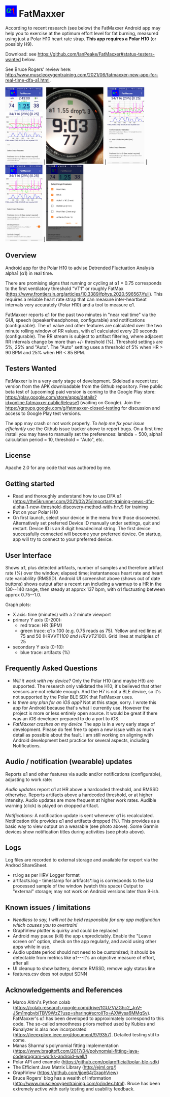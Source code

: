 # <img src="https://raw.githubusercontent.com/IanPeake/FatMaxxer/main/Fatmaxxer_Icon_v0.2.png" height="36"/> FatMaxxer

According to recent research (see below) the FatMaxxer Android app may help you to exercise at the optimum effort level for fat burning,
measured using just a Polar H10 heart rate strap. **This app requires a Polar H10** (or possibly H9).

Download: see https://github.com/IanPeake/FatMaxxer#status-testers-wanted below.

See Bruce Rogers' review here: http://www.muscleoxygentraining.com/2021/06/fatmaxxer-new-app-for-real-time-dfa-a1.html.

<img src="https://github.com/IanPeake/FatMaxxer/blob/main/screenshots/Screenshot_20210623-102602_FatMaxxer.jpg" height="240" alt="Screenshot"/> |
<img src="https://raw.githubusercontent.com/IanPeake/FatMaxxer/main/garmin_alpha1_notification.jpg" height="240" alt="Garmin notification"/> |
<img src="https://raw.githubusercontent.com/IanPeake/FatMaxxer/main/screenshots/Screenshot_20210623-102638_FatMaxxer.jpg" height="240" alt="Garmin notification"/> |
<img src="https://raw.githubusercontent.com/IanPeake/FatMaxxer/main/screenshots/Screenshot_20210623-102644_FatMaxxer.jpg" height="240" alt="Garmin notification"/> |
<img src="https://raw.githubusercontent.com/IanPeake/FatMaxxer/main/screenshots/Screenshot_20210623-102608_FatMaxxer.jpg" height="240" alt="Garmin notification"/> 


## Overview ##
Android app for the Polar H10 to advise Detrended Fluctuation Analysis alpha1 (⍺1) in real time.

There are promising signs that running or cycling at ⍺1 = 0.75 corresponds to the first ventilatory threshold "VT1" or roughly FatMax
(https://www.frontiersin.org/articles/10.3389/fphys.2020.596567/full).
This requires a reliable heart rate strap that can measure inter-heartbeat intervals very accurately (Polar H10)
and a tool to measure ⍺1.

FatMaxxer reports ⍺1 for the past two minutes in "near real time" via the GUI,
speech (speaker/headphones, configurable) and notifications (configurable).
The ⍺1 value and other features are calculated over the two minute rolling window of RR values,
with ⍺1 calculated every 20 seconds (configurable).
The RR stream is subject to artifact filtering, where adjacent RR intervals change by more than +/- threshold (%).
Threshold settings are 5%, 25% and "Auto".
The "Auto" setting uses a threshold of 5% when HR > 90 BPM and 25% when HR < 85 BPM.

## Testers Wanted ##
FatMaxxer is in a very early stage of development.
Sideload a recent test version from the APK downloadable from the Github repository.
Free public beta test of (upcoming) paid version is coming to the Google Play store: https://play.google.com/store/apps/details?id=online.fatmaxxer.publicRelease1 (waiting on Google).
Join the https://groups.google.com/g/fatmaxxer-closed-testing for discussion and access to Google Play test versions.

The app may crash or not work properly.
*To help me fix your issue efficiently* use the Github issue tracker above to report bugs.
On a first time install you may have to manually set the preferences: lambda = 500, alpha1 calculation period = 10, threshold = "Auto", etc.

## License
Apache 2.0 for any code that was authored by me.

## Getting started ##
- Read and thoroughly understand how to use DFA ⍺1 (https://the5krunner.com/2021/02/25/important-training-news-dfa-alpha-1-new-threshold-discovery-method-with-hrv/) for training
- Put on your Polar H10
- On first launch, select your device in the menu from those discovered.
  Alternatively set preferred Device ID manually under settings, quit and restart.
  Device ID is an 8 digit hexadecimal string.
  The first device successfully connected will become your preferred device.
  On startup, app will try to connect to your preferred device.

## User Interface ##
Shows ⍺1, plus detected artifacts, number of samples and therefore artifact rate (%) over the window; elapsed time; instantaneous heart rate and heart rate variablility (RMSSD). Android UI screenshot above (shows out of date buttons) shows output after a recent run including a warmup to a HR in the 130--140 range, then steady at approx 137 bpm, with ⍺1 fluctuating between approx 0.75--1.0.

Graph plots:
- X axis: time (minutes) with a 2 minute viewport
- primary Y axis (0-200):
  - red trace: HR (BPM)
  - green trace: ⍺1 x 100 (e.g. 0.75 reads as 75). Yellow and red lines at 75 and 50 (HRVVT1*100 and HRVVT2*100). Grid lines at multiples of 25
- secondary Y axis (0-10):
  - blue trace: artifacts (%)

## Frequently Asked Questions ##
- *Will it work with my device?* Only the Polar H10 (and maybe H9) are supported. The research only validated the H10; it's believed that other sensors are not reliable enough. And the H7 is not a BLE device, so it's not supported by the Polar BLE SDK that FatMaxxer uses.
- *Is there any plan for an iOS app?* Not at this stage, sorry. I wrote this app for Android because that's what I currently use. However the project is more or less entirely open source. It would be great if there was an iOS developer prepared to do a port to iOS.
- *FatMaxxer crashes on my device* The app is in a very early stage of development. Please do feel free to open a new issue with as much detail as possible about the fault. I am still working on aligning with Android development best practice for several aspects, including Notifications.

## Audio / notification (wearable) updates ##
Reports ⍺1 and other features via audio and/or notifications (configurable), adjusting to work rate:

*Audio updates* report ⍺1 at HR above a hardcoded threshold, and RMSSD otherwise. Reports artifacts above a hardcoded threshold, or at higher intensity. Audio updates are more frequent at higher work rates. Audible warning (click) is played on dropped artifact.

*Notifications:* A notification update is sent whenever ⍺1 is recalculated. Notification title provides ⍺1 and artifacts dropped (%). This provides as a basic way to view output on a wearable (see photo above). Some Garmin devices show notification titles during activities (see photo above).

## Logs ##
Log files are recorded to external storage and available for export via the Androd ShareSheet.
  - rr.log as per HRV Logger format
  - artifacts.log - timestamp for artifacts*.log is corresponds to the last processed sample of the window (watch this space)
Output to "external" storage; may not work on Android versions later than 9-ish.

## Known issues / limitations ##
- _Needless to say, I will not be held responsible for any app malfunction which causes you to overtrain!_
- GraphView plotter is quirky and could be replaced
- Android may pause (kill) the app unpredictably. Enable the "Leave screen on" option, check on the app regularly, and avoid using other apps while in use.
- Audio update period should not need to be customized; it should be detectable from metrics like ⍺1---it's an objective measure of effort, after all
- UI cleanup to show battery, demote RMSSD, remove ugly status line
- features.csv does not output SDNN

## Acknowledgements and References ##
- Marco Altini's Python colab
  (https://colab.research.google.com/drive/1GUZVjZGhc2_JqV-J5m1mgbvbiTBV9WzZ?usp=sharing#scrollTo=AXWvsa6MMqSv).
  FatMaxxer's ⍺1 has been developed to approximately correspond to this code. The so-called smoothness priors method used by Kubios and Runalyzer is also now
  incorporated (https://ieeexplore.ieee.org/document/979357). Detailed testing stil to come. 
- Manas Sharma's polynomial fitting implementation (https://www.bragitoff.com/2017/04/polynomial-fitting-java-codeprogram-works-android-well/)
- Polar API and example (https://github.com/polarofficial/polar-ble-sdk)
- The Efficient Java Matrix Library (http://ejml.org/)
- GraphView (https://github.com/jjoe64/GraphView)
- Bruce Rogers' blog has a wealth of information (http://www.muscleoxygentraining.com/p/index.html).
  Bruce has been extremely active with early testing and usability feedback.

